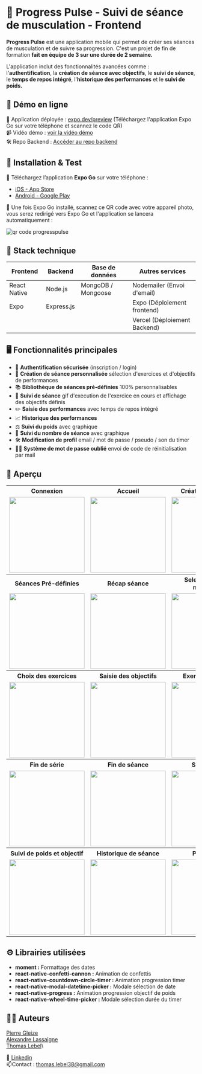 
# 💪 Progress Pulse - Suivi de séance de musculation - Frontend

**Progress Pulse** est une application mobile qui permet de créer ses séances de musculation et de suivre sa progression. C'est un projet de fin de formation **fait en équipe de 3 sur une durée de 2 semaine.**

 L'application inclut des fonctionnalités avancées comme : l'**authentification**, la **création de séance avec objectifs**, le **suivi de séance**, le **temps de repos intégré**, l'**historique des performances** et le **suivi de poids.**

## 🚀 Démo en ligne
🔗 Application déployée : [expo.dev/preview](https://expo.dev/preview/update?message=Maj%20expo%20sdk&updateRuntimeVersion=1.0.0&createdAt=2025-05-08T08%3A30%3A30.679Z&slug=exp&projectId=073b9ab9-b0d3-452b-8356-4ca49a271182&group=b0d9a43e-c018-4fd1-af32-b4745f25acb1) (Téléchargez l'application Expo Go sur votre téléphone et scannez le code QR)\
📹 Vidéo démo : [voir la vidéo démo](https://www.youtube.com/watch?v=Osh-E0SRI3U)\
🛠️ Repo Backend : [Accéder au repo backend](https://github.com/ThomasLebel/ProgressPulse-Backend)

## 📱 Installation & Test
📲 Téléchargez l’application **Expo Go** sur votre téléphone :  
* [iOS - App Store](https://apps.apple.com/app/expo-go/id982107779)  
* [Android - Google Play](https://play.google.com/store/apps/details?id=host.exp.exponent&hl=fr&gl=US)

📸 Une fois Expo Go installé, scannez ce QR code avec votre appareil photo, vous serez redirigé vers Expo Go et l'application se lancera automatiquement :


![qr code progresspulse](https://github.com/user-attachments/assets/5ef4a3a1-e588-4fc4-8786-9327ed6010b6)


## 🧱 Stack technique

| Frontend  | Backend | Base de données | Autres services |
| -------- |-------| ---------------| ---------------|
|React Native|Node.js|MongoDB / Mongoose | Nodemailer (Envoi d'email)|
|Expo|Express.js|| Expo (Déploiement frontend)|
||||Vercel (Déploiement Backend)|


## 🖥️ Fonctionnalités principales

*   🔐 **Authentification sécurisée** (inscription / login)
*   💪 **Création de séance personnalisée** sélection d'exercices et d'objectifs de performances
*   📚 **Bibliothèque de séances pré-définies** 100% personnalisables
*   👀 **Suivi de séance** gif d'execution de l'exercice en cours et affichage des objectifs définis
*    ✏️ **Saisie des performances** avec temps de repos intégré
*   📈 **Historique des performances** 
*   ⚖️ **Suivi du poids** avec graphique
*   🚀 **Suivi du nombre de séance** avec graphique
*   🛠️ **Modification de profil** email / mot de passe / pseudo / son du timer
*   🤷‍♂️ **Système de mot de passe oublié** envoi de code de réinitialisation par mail

## 📸 Aperçu

<table>
  <tr>
    <th>Connexion</th>
    <th>Accueil</th>
    <th>Création de séance</th>
  </tr>
  <tr>
    <td><img src="https://github.com/user-attachments/assets/54fc4f13-18c9-43c0-a9c5-d3bdf0d8da13" width="200"/></td>
    <td><img src="https://github.com/user-attachments/assets/4d67ca60-228c-4adf-a8aa-1dd6c1157f1c" width="200"/></td>
    <td><img src="https://github.com/user-attachments/assets/f01c66af-7f0b-44bd-b484-cbb82167e6c0" width="200"/></td>
  </tr>
  <tr>
    <th>Séances Pré-définies</th>
    <th>Récap séance</th>
    <th>Selection groupe musculaire</th>
  </tr>
  <tr>
    <td><img src="https://github.com/user-attachments/assets/4c7d81e7-60a5-4d6a-a7e0-11cd91c9400c" width="200"/></td>
    <td><img src="https://github.com/user-attachments/assets/4ed9ca8a-5ad9-427b-aa0a-e1895b5a8983" width="200"/></td>
    <td><img src="https://github.com/user-attachments/assets/84dfb17d-04b2-46ff-82ba-69ac471c8798" width="200"/></td>
  </tr>
  <tr>
    <th>Choix des exercices</th>
    <th>Saisie des objectifs</th>
    <th>Exercice en cours</th>
  </tr>
  <tr>
    <td><img src="https://github.com/user-attachments/assets/2558957a-a1ac-43d7-b1ed-af612b18d64c" width="200"/></td>
    <td><img src="https://github.com/user-attachments/assets/73faea5a-fb27-406b-b263-be03b5ba724a" width="200"/></td>
    <td><img src="https://github.com/user-attachments/assets/7dab817c-55e9-4f2b-95e5-84cfe79001e3" width="200"/></td>
  </tr>
  <tr>
    <th>Fin de série</th>
    <th>Fin de séance</th>
    <th>Statistiques</th>
  </tr>
  <tr>
    <td><img src="https://github.com/user-attachments/assets/4302641d-c400-49bb-96c2-c4d516d8da4f" width="200"/></td>
    <td><img src="https://github.com/user-attachments/assets/12f0a9ea-b7ea-4bad-ac79-9ccafdfe884a" width="200"/></td>
    <td><img src="https://github.com/user-attachments/assets/22f9e1b5-e771-4a5b-81a4-850d6bf188a4" width="200"/></td>
  </tr>
    <th>Suivi de poids et objectif</th>
    <th>Historique de séance</th>
    <th>Paramètres</th>
  </tr>
  <tr>
    <td><img src="https://github.com/user-attachments/assets/e703e66f-b555-4e9d-98ab-a6ecfa33f810" width="200"/></td>
    <td><img src="https://github.com/user-attachments/assets/5c5112e4-bbb7-45a1-96cb-681421852f76" width="200"/></td>
    <td><img src="https://github.com/user-attachments/assets/c5681b16-88f2-49e6-809d-301156c335ce" width="200"/></td>
  </tr>
</table>

## ⚙️ Librairies utilisées
* **moment :** Formattage des dates
* **react-native-confetti-cannon :** Animation de confettis
* **react-native-countdown-circle-timer :** Animation progression timer
* **react-native-modal-datetime-picker :** Modale sélection de date
* **react-native-progress :** Animation progression objectif de poids
* **react-native-wheel-time-picker :** Modale sélection durée du timer

## 👨‍💻 Auteurs
[Pierre Gleize](https://github.com/pierreGleize)\
[Alexandre Lassaigne](https://github.com/AlexandreLass)\
[Thomas Lebel](https://github.com/ThomasLebel)\

🔗 [Linkedin](https://www.linkedin.com/in/thomas-lebel-6047ba129/)\
📫Contact : thomas.lebel38@gmail.com


